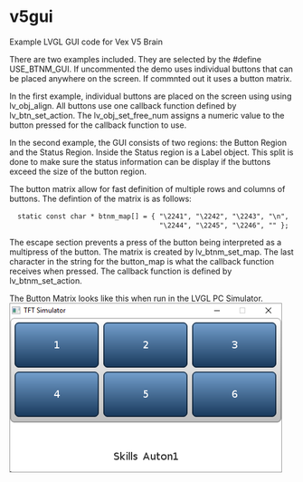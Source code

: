 # v5gui
Example LVGL GUI code for Vex V5 Brain

There are two examples included. They are selected by the #define USE_BTNM_GUI. If uncommented the demo uses individual buttons that can be placed anywhere on the screen. If commnted out it uses a button matrix.

In the first example, individual buttons are placed on the screen using using lv_obj_align. All buttons use one callback function defined by lv_btn_set_action. The lv_obj_set_free_num assigns a numeric value to the button pressed for the callback function to use.

In the second example, the GUI consists of two regions: the Button Region and the Status Region. Inside the Status region is a Label object. This split is done to make sure the status information can be display if the buttons exceed the size of the button region.

The button matrix allow for fast definition of multiple rows and columns of buttons. The defintion of the matrix is as follows:
 
```// Create a button descriptor string array w/ no repeat "\224"
  static const char * btnm_map[] = { "\2241", "\2242", "\2243", "\n",
                                     "\2244", "\2245", "\2246", "" };
```
 
The escape section prevents a press of the button being interpreted as a multipress of the button. The matrix is created by lv_btnm_set_map. The last character in the string for the button_map is what the callback function receives when pressed. The callback function is defined by lv_btnm_set_action.

The Button Matrix looks like this when run in the LVGL PC Simulator.
![](https://raw.githubusercontent.com/timeconfusing/Images/master/LVGL-btnm.PNG)
